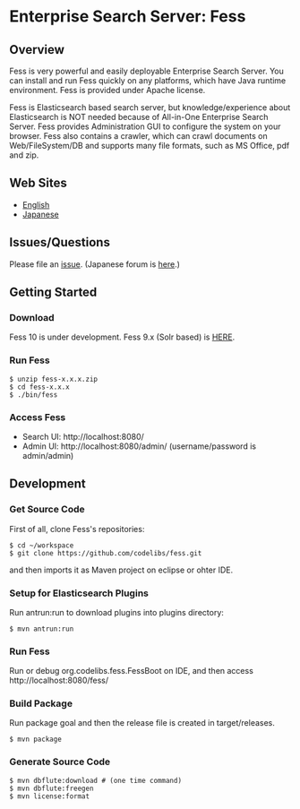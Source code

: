 Enterprise Search Server: Fess 
====

## Overview

Fess is very powerful and easily deployable Enterprise Search Server. You can install and run Fess quickly on any platforms, which have Java runtime environment. Fess is provided under Apache license.

Fess is Elasticsearch based search server, but knowledge/experience about Elasticsearch is NOT needed because of All-in-One Enterprise Search Server. Fess provides Administration GUI to configure the system on your browser. Fess also contains a crawler, which can crawl documents on Web/FileSystem/DB and supports many file formats, such as MS Office, pdf and zip.

## Web Sites

 - [English](http://fess.codelibs.org/)
 - [Japanese](http://fess.codelibs.org/ja/)

## Issues/Questions

Please file an [issue](https://github.com/codelibs/fess/issues "issue").
(Japanese forum is [here](https://github.com/codelibs/codelibs-ja-forum "here").)

## Getting Started

### Download

Fess 10 is under development.
Fess 9.x (Solr based) is [HERE](http://fess.codelibs.org/downloads.html "download").

### Run Fess

    $ unzip fess-x.x.x.zip
    $ cd fess-x.x.x
    $ ./bin/fess

### Access Fess

- Search UI: http://localhost:8080/
- Admin UI: http://localhost:8080/admin/ (username/password is admin/admin)

## Development

### Get Source Code

First of all, clone Fess's repositories:

    $ cd ~/workspace
    $ git clone https://github.com/codelibs/fess.git

and then imports it as Maven project on eclipse or ohter IDE.

### Setup for Elasticsearch Plugins

Run antrun:run to download plugins into plugins directory:

    $ mvn antrun:run

### Run Fess

Run or debug org.codelibs.fess.FessBoot on IDE, and then access http://localhost:8080/fess/

### Build Package

Run package goal and then the release file is created in target/releases.

    $ mvn package

### Generate Source Code

    $ mvn dbflute:download # (one time command)
    $ mvn dbflute:freegen
    $ mvn license:format

